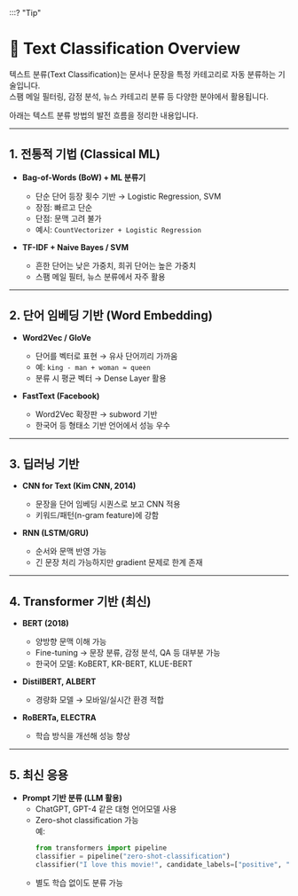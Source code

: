 :::? "Tip"


# 📝 Text Classification Overview

텍스트 분류(Text Classification)는 문서나 문장을 특정 카테고리로 자동 분류하는 기술입니다.  
스팸 메일 필터링, 감정 분석, 뉴스 카테고리 분류 등 다양한 분야에서 활용됩니다.  

아래는 텍스트 분류 방법의 발전 흐름을 정리한 내용입니다.  

---

## 1. 전통적 기법 (Classical ML)
- **Bag-of-Words (BoW) + ML 분류기**
  - 단순 단어 등장 횟수 기반 → Logistic Regression, SVM
  - 장점: 빠르고 단순
  - 단점: 문맥 고려 불가
  - 예시: `CountVectorizer + Logistic Regression`

- **TF-IDF + Naive Bayes / SVM**
  - 흔한 단어는 낮은 가중치, 희귀 단어는 높은 가중치
  - 스팸 메일 필터, 뉴스 분류에서 자주 활용

---

## 2. 단어 임베딩 기반 (Word Embedding)
- **Word2Vec / GloVe**
  - 단어를 벡터로 표현 → 유사 단어끼리 가까움
  - 예: `king - man + woman ≈ queen`
  - 분류 시 평균 벡터 → Dense Layer 활용

- **FastText (Facebook)**
  - Word2Vec 확장판 → subword 기반
  - 한국어 등 형태소 기반 언어에서 성능 우수

---

## 3. 딥러닝 기반
- **CNN for Text (Kim CNN, 2014)**
  - 문장을 단어 임베딩 시퀀스로 보고 CNN 적용
  - 키워드/패턴(n-gram feature)에 강함

- **RNN (LSTM/GRU)**
  - 순서와 문맥 반영 가능
  - 긴 문장 처리 가능하지만 gradient 문제로 한계 존재

---

## 4. Transformer 기반 (최신)
- **BERT (2018)**
  - 양방향 문맥 이해 가능
  - Fine-tuning → 문장 분류, 감정 분석, QA 등 대부분 가능
  - 한국어 모델: KoBERT, KR-BERT, KLUE-BERT

- **DistilBERT, ALBERT**
  - 경량화 모델 → 모바일/실시간 환경 적합

- **RoBERTa, ELECTRA**
  - 학습 방식을 개선해 성능 향상

---

## 5. 최신 응용
- **Prompt 기반 분류 (LLM 활용)**
  - ChatGPT, GPT-4 같은 대형 언어모델 사용
  - Zero-shot classification 가능  
    예:  
    ```python
    from transformers import pipeline
    classifier = pipeline("zero-shot-classification")
    classifier("I love this movie!", candidate_labels=["positive", "negative"])
    ```
  - 별도 학습 없이도 분류 가능

